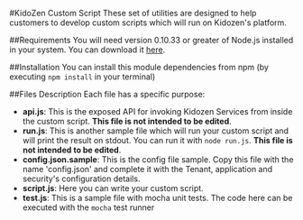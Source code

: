 #KidoZen Custom Script
These set of utilities are designed to help customers to develop custom scripts which will run on Kidozen's platform.

##Requirements
You will need version 0.10.33 or greater of Node.js installed in your system. You can download it [here](http://nodejs.org/download/).

##Installation
You can install this module dependencies from npm (by executing `npm install` in your terminal)

##Files Description
Each file has a specific purpose:

* **api.js**: This is the exposed API for invoking Kidozen Services from inside the custom script. **This file is not intended to be edited**.
* **run.js**: This is another sample file which will run your custom script and will print the result on stdout. You can run it with `node run.js`. **This file is not intended to be edited**.
* **config.json.sample**: This is the config file sample. Copy this file with the name 'config.json' and complete it with the Tenant, application and security's configuration details.
* **script.js**: Here you can write your custom script. 
* **test.js**: This is a sample file with mocha unit tests. The code here can be executed with the `mocha` test runner
